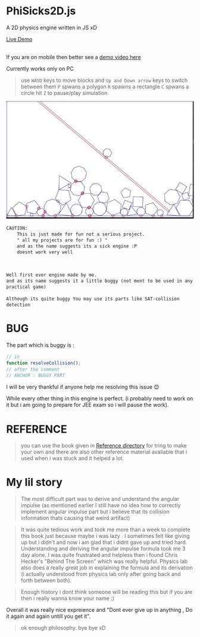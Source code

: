 # PhiSicks2D.js

A 2D physics engine written in JS xD

[Live Demo](https://prashanthkumar0.github.io/PhiSicks2D.js/)
<br/><br/>

If you are on mobile then better see a [demo video here](https://youtu.be/1wv_1Bd-YrE)

Currently works only on PC
> use ```WASD``` keys to move blocks and ```Up and Down arrow``` keys to switch between them
> ```P``` spwans a polygon ```R``` spawns a rectangle ```C``` spwans a circle 
> hit ```Z``` to pause/play simulation 

<img src="./Ref/VideoCapture_20210821-233213.jpg" alt="a screenshot" />


    CAUTION:
        This is just made for fun not a serious project. 
        " all my projects are for fun :) "
        and as the name suggests its a sick engine :P
        doesnt work very well  
        
&nbsp;

    Well first ever engine made by me.
    and as its name suggests it a little buggy (not ment to be used in any practical game)

    Although its quite buggy You may use its parts like SAT-collision detection

# BUG 
The part which is buggy is : 
```javascript
// in
function resolveCollision();
// after the comment 
// ANCHOR : BUGGY PART
```

I will be very thankful if anyone help me resolving this issue 😊


While every other thing in this engine is perfect. (i probably need to work on it but i am going to prepare for JEE exam so i will pause the work).

# REFERENCE 

> you can use the book given in [Reference directory](./Ref/2d%20Physics%20Engine%20With%20js.pdf) for tring to make your own and there are also other reference material available that i used when i was stuck and it helped a lot.

# My lil story

> The most difficult part was to derive and understand the angular impulse (as mentioned earlier I still have no idea how to correctly implement angular impulse part but i believe that its collision information thats causing that weird artifact)

> It was quite tedious work and took me more than a week to complete this book just because maybe i was lazy . I sometimes felt like giving up but i didn't and now i am glad that i didnt gave up and tried hard. Understanding and deriving the angular impulse formula took me 3 day alone. I was quite frustrated and helpless then i found Chris Hecker's "Behind The Screen" which was really helpful. Physics lab also does a really great job in explaining the formula and its derivation (i actually understood from physics lab only after going back and forth between both).

> Enough history i dont think someone will be reading this but if you are then i really wanna know your name :)

Overall it was really nice expreience and "Dont ever give up in anything , Do it again and again untill you get it".

> ok enough philosophy. bye bye xD
